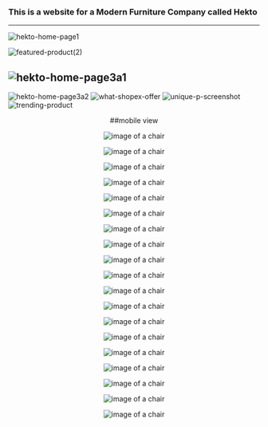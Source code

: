 ﻿### This is a website  for a Modern Furniture Company called Hekto
---
![hekto-home-page1](https://github.com/ujuhope/Modern-Furniture_site_design/blob/main/images/Hekto-home-page1.JPG)

![featured-product(2)](https://github.com/ujuhope/Modern-Furniture_site_design/blob/main/images/featured-product%20(2).JPG) 


![hekto-home-page3a1](https://github.com/ujuhope/Modern-Furniture_site_design/blob/main/images/hekto-home-page3a1.JPG)
---
![hekto-home-page3a2](https://github.com/ujuhope/Modern-Furniture_site_design/blob/main/images/hekto-home-page3a2%20(2).JPG)
![what-shopex-offer](https://github.com/ujuhope/Modern-Furniture_site_design/blob/main/images/what-shopex-offer.JPG)
![unique-p-screenshot](https://github.com/ujuhope/Modern-Furniture_site_design/blob/main/images/unique-p-screenshot.JPG)
![trending-product](https://github.com/ujuhope/Modern-Furniture_site_design/blob/main/images/trending-product.JPG)

<p align="center"> ##mobile view </p>

<p align="center"> 
  <img src="https://github.com/ujuhope/Modern-Furniture_site_design/blob/main/images/mobile-view1.JPG" alt="image of a chair"/>
  </p>
<p align="center"> 
  <img src="https://github.com/ujuhope/Modern-Furniture_site_design/blob/main/images/mobile-view2.JPG" alt="image of a chair"/>
  </p>
  <p align="center"> 
  <img src="https://github.com/ujuhope/Modern-Furniture_site_design/blob/main/images/mobile-view3.JPG" alt="image of a chair"/>
  </p>
  <p align="center"> 
  <img src="https://github.com/ujuhope/Modern-Furniture_site_design/blob/main/images/mobile-view4.JPG" alt="image of a chair"/>
  </p>
  <p align="center"> 
  <img src="https://github.com/ujuhope/Modern-Furniture_site_design/blob/main/images/mobile-view5.JPG" alt="image of a chair"/>
  </p>
  
<p align="center"> 
  <img src="https://github.com/ujuhope/Modern-Furniture_site_design/blob/main/images/mobile-view6.JPG" alt="image of a chair"/>
  </p>
  <p align="center"> 
  <img src="https://github.com/ujuhope/Modern-Furniture_site_design/blob/main/images/mobile-view7.JPG" alt="image of a chair"/>
  </p><p align="center"> 
  <img src="https://github.com/ujuhope/Modern-Furniture_site_design/blob/main/images/mobile-view8.JPG" alt="image of a chair"/>
  </p>
  <p align="center"> 
  <img src="https://github.com/ujuhope/Modern-Furniture_site_design/blob/main/images/mobile-view9.JPG" alt="image of a chair"/>
  </p>
  <p align="center"> 
  <img src="https://github.com/ujuhope/Modern-Furniture_site_design/blob/main/images/mobile-view10.JPG" alt="image of a chair"/>
  </p>
  <p align="center"> 
  <img src="https://github.com/ujuhope/Modern-Furniture_site_design/blob/main/images/mobile-view11.JPG" alt="image of a chair"/>
  </p>
  
<p align="center"> 
  <img src="https://github.com/ujuhope/Modern-Furniture_site_design/blob/main/images/mobile-view12.JPG" alt="image of a chair"/>
  </p>
  
<p align="center"> 
  <img src="https://github.com/ujuhope/Modern-Furniture_site_design/blob/main/images/mobile-view13.JPG" alt="image of a chair"/>
  </p>
  
<p align="center"> 
  <img src="https://github.com/ujuhope/Modern-Furniture_site_design/blob/main/images/mobile-view14.JPG" alt="image of a chair"/>
  </p>
  <p align="center"> 
  <img src="https://github.com/ujuhope/Modern-Furniture_site_design/blob/main/images/mobile-view15.JPG" alt="image of a chair"/>
  </p>
  <p align="center"> 
  <img src="https://github.com/ujuhope/Modern-Furniture_site_design/blob/main/images/mobile-view16.JPG" alt="image of a chair"/>
  </p>
  
<p align="center"> 
  <img src="https://github.com/ujuhope/Modern-Furniture_site_design/blob/main/images/mobile-view17.JPG" alt="image of a chair"/>
  </p>
  <p align="center"> 
  <img src="https://github.com/ujuhope/Modern-Furniture_site_design/blob/main/images/mobile-view18.JPG" alt="image of a chair"/>
  </p>
   <p align="center"> 
  <img src="https://github.com/ujuhope/Modern-Furniture_site_design/blob/main/images/mobile-view19.JPG" alt="image of a chair"/>
  </p>






























  


















